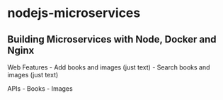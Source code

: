 # nodejs-microservices

## Building Microservices with Node, Docker and Nginx


Web
    Features
        - Add books and images (just text)
        - Search books and images (just text)
        
APIs
    - Books
    - Images
